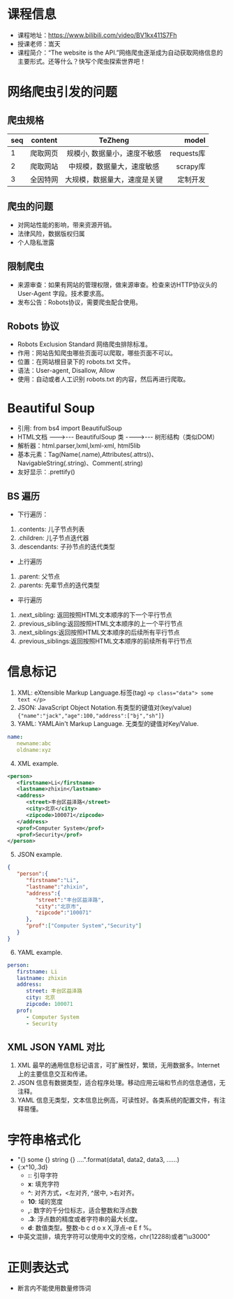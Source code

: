 # 课程信息
* 课程地址：https://www.bilibili.com/video/BV1kx411S7Fh
* 授课老师：嵩天
* 课程简介：“The website is the API.”网络爬虫逐渐成为自动获取网络信息的主要形式。还等什么？快写个爬虫探索世界吧！

# 网络爬虫引发的问题
## 爬虫规格
| seq | content |  TeZheng                   |   model     |
| --- |:------: | :------------------------: | -----------:|
|   1 | 爬取网页 | 规模小, 数据量小，速度不敏感 | requests库  |
|   2 | 爬取网站 | 中规模，数据量大，速度敏感   | scrapy库    |
|   3 | 全因特网 | 大规模，数据量大，速度是关键 | 定制开发     |

## 爬虫的问题
* 对网站性能的影响，带来资源开销。
* 法律风险，数据版权归属
* 个人隐私泄露

## 限制爬虫
* 来源审查：如果有网站的管理权限，做来源审查。检查来访HTTP协议头的 User-Agent 字段。技术要求高。
* 发布公告：Robots协议，需要爬虫配合使用。

## Robots 协议
* Robots Exclusion Standard 网络爬虫排除标准。
* 作用：网站告知爬虫哪些页面可以爬取，哪些页面不可以。
* 位置：在网站根目录下的 robots.txt 文件。
* 语法：User-agent, Disallow, Allow
* 使用：自动或者人工识别 robots.txt 的内容，然后再进行爬取。

# Beautiful Soup
* 引用: from bs4 import BeautifulSoup
* HTML文档 --->--- BeautifulSoup 类 ---->--- 树形结构（类似DOM）
* 解析器：html.parser,lxml,lxml-xml, html5lib
* 基本元素：Tag(Name(.name),Attributes(.attrs))、NavigableString(.string)、Comment(.string)
* 友好显示：.prettify()
## BS 遍历
* 下行遍历：
 1. .contents: 儿子节点列表
 2. .children: 儿子节点迭代器
 3. .descendants: 子孙节点的迭代类型
 * 上行遍历
 1. .parent: 父节点
 2. .parents: 先辈节点的迭代类型
 * 平行遍历
 1. .next_sibling: 返回按照HTML文本顺序的下一个平行节点
 2. .previous_sibling:返回按照HTML文本顺序的上一个平行节点
 3. .next_siblings:返回按照HTML文本顺序的后续所有平行节点
 4. .previous_siblings:返回按照HTML文本顺序的前续所有平行节点

# 信息标记
1. XML: eXtensible Markup Language.标签(tag) `<p class="data"> some text </p>`
2. JSON: JavaScript Object Notation.有类型的键值对(key/value)`{"name":"jack","age":100,"address":["bj","sh"]}`
3. YAML: YAMLAin't Markup Language.  无类型的键值对Key/Value.
```yaml
name:
   newname:abc
   oldname:xyz
```
4. XML example.
``` XML
<person>
   <firstname>Li</firstname>
   <lastname>zhixin</lastname>
   <address>
      <street>丰台区益泽路</street>
      <city>北京</city>
      <zipcode>100071</zipcode>
   </address>
   <prof>Computer System</prof>
   <prof>Security</prof>
</person>
```
5. JSON example.
```JSON
{
   "person":{
      "firstname":"Li",
      "lastname":"zhixin",
      "address":{
         "street":"丰台区益泽路",
         "city":"北京市",
         "zipcode":"100071"
      },
      "prof":["Computer System","Security"]
   }
}
```
6. YAML example.
```YAML
person:
   firstname: Li
   lastname: zhixin
   address:
      street: 丰台区益泽路
      city: 北京
      zipcode: 100071
   prof:
      - Computer System
      - Security
```
## XML JSON YAML 对比
1. XML 最早的通用信息标记语言，可扩展性好，繁琐，无用数据多。Internet 上的主要信息交互和传递。
2. JSON 信息有数据类型，适合程序处理。移动应用云端和节点的信息通信，无注释。
3. YAML 信息无类型，文本信息比例高，可读性好。各类系统的配置文件，有注释易懂。

# 字符串格式化
* "{} some {} string {} ....".format(data1, data2, data3, ......)
* {:x^10,.3d}
  * **:**: 引导字符
  * **x**: 填充字符
  * **^**: 对齐方式，<左对齐, ^居中, >右对齐。
  * **10**: 域的宽度
  * **,**: 数字的千分位标志，适合整数和浮点数
  * **.3**: 浮点数的精度或者字符串的最大长度。
  * **d**: 数值类型。整数-b c d o x X,浮点-e E f %。
* 中英文混排，填充字符可以使用中文的空格，chr(12288)或者"\u3000"

# 正则表达式
* 断言内不能使用数量修饰词